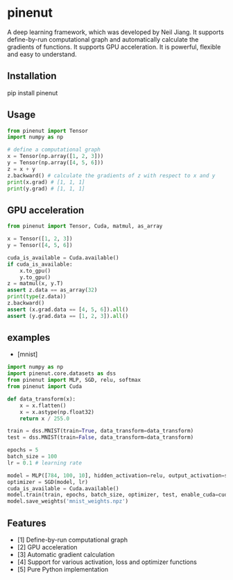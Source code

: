 # pinenut
A deep learning framework, which was developed by Neil Jiang.
It supports define-by-run computational graph and automatically calculate the gradients of functions.
It supports GPU acceleration.
It is powerful, flexible and easy to understand.

## Installation
pip install pinenut

## Usage
```python
from pinenut import Tensor
import numpy as np

# define a computational graph
x = Tensor(np.array([1, 2, 3]))
y = Tensor(np.array([4, 5, 6]))
z = x + y
z.backward() # calculate the gradients of z with respect to x and y
print(x.grad) # [1, 1, 1]
print(y.grad) # [1, 1, 1]
```

## GPU acceleration
```python
from pinenut import Tensor, Cuda, matmul, as_array

x = Tensor([1, 2, 3])
y = Tensor([4, 5, 6])

cuda_is_available = Cuda.available()
if cuda_is_available:
    x.to_gpu()
    y.to_gpu()
z = matmul(x, y.T)
assert z.data == as_array(32)
print(type(z.data))
z.backward()
assert (x.grad.data == [4, 5, 6]).all()
assert (y.grad.data == [1, 2, 3]).all()
```

## examples
- [mnist]
```python
import numpy as np
import pinenut.core.datasets as dss
from pinenut import MLP, SGD, relu, softmax
from pinenut import Cuda

def data_transform(x):
    x = x.flatten()
    x = x.astype(np.float32)
    return x / 255.0

train = dss.MNIST(train=True, data_transform=data_transform)
test = dss.MNIST(train=False, data_transform=data_transform)

epochs = 5
batch_size = 100
lr = 0.1 # learning rate

model = MLP([784, 100, 10], hidden_activation=relu, output_activation=softmax)
optimizer = SGD(model, lr)
cuda_is_available = Cuda.available()
model.train(train, epochs, batch_size, optimizer, test, enable_cuda=cuda_is_available)
model.save_weights('mnist_weights.npz')
```

## Features
- [1] Define-by-run computational graph
- [2] GPU acceleration
- [3] Automatic gradient calculation
- [4] Support for various activation, loss and optimizer functions
- [5] Pure Python implementation